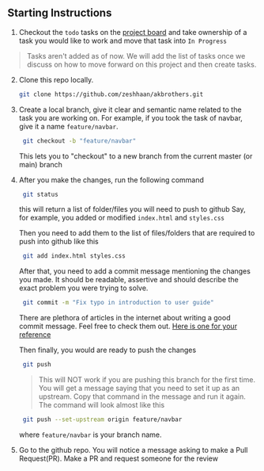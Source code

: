 ## Starting Instructions

1. Checkout the `todo` tasks on the [project board](https://github.com/zeshhaan/akbrothers/projects) and take ownership of a task you would like to work and move that task into `In Progress`
> Tasks aren't added as of now. We will add the list of tasks once we discuss on how to move forward on this project and then create tasks.

2. Clone this repo locally.

   ```bash
   git clone https://github.com/zeshhaan/akbrothers.git
   ```

3. Create a local branch, give it clear and semantic name related to the task you are working on. For example, if you took the task of navbar, give it a name `feature/navbar`.

   ```bash
    git checkout -b "feature/navbar"
   ```

   This lets you to "checkout" to a new branch from the current master (or main) branch

4. After you make the changes, run the following command

   ```bash
    git status
   ```

   this will return a list of folder/files you will need to push to github
   Say, for example, you added or modified `index.html` and `styles.css`

   Then you need to add them to the list of files/folders that are required to push into github like this

   ```bash
    git add index.html styles.css
   ```

   After that, you need to add a commit message mentioning the changes you made. It should be readable, assertive and should describe the exact problem you were trying to solve.

   ```bash
    git commit -m "Fix typo in introduction to user guide"
   ```

   There are plethora of articles in the internet about writing a good commit message. Feel free to check them out. [Here is one for your reference](https://www.freecodecamp.org/news/writing-good-commit-messages-a-practical-guide/)

   Then finally, you would are ready to push the changes

   ```bash
    git push
   ```

   > This will NOT work if you are pushing this branch for the first time. You will get a message saying that you need to set it up as an upstream. Copy that command in the message and run it again.
   > The command will look almost like this

   ```bash
    git push --set-upstream origin feature/navbar
   ```

   where `feature/navbar` is your branch name.

5. Go to the github repo. You will notice a message asking to make a Pull Request(PR). Make a PR and request someone for the review
